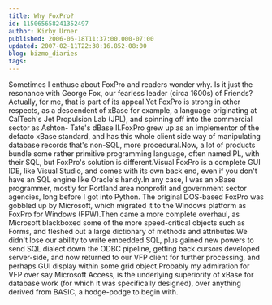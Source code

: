 ```yaml
---
title: Why FoxPro?
id: 115065658241352497
author: Kirby Urner
published: 2006-06-18T11:37:00.000-07:00
updated: 2007-02-11T22:38:16.852-08:00
blog: bizmo_diaries
tags: 
---
```


Sometimes I enthuse about FoxPro and readers wonder why. Is it just the resonance with George Fox, our fearless leader (circa 1600s) of Friends?Actually, for me, that is part of its appeal.Yet FoxPro is strong in other respects, as a descendent of xBase for example, a language originating at CalTech's Jet Propulsion Lab (JPL), and spinning off into the commercial sector as Ashton- Tate's dBase II.FoxPro grew up as an implementor of the defacto xBase standard, and has this whole client side way of manipulating database records that's non-SQL, more procedural.Now, a lot of products bundle some rather primitive programming language, often named PL, with their SQL, but FoxPro's solution is different.Visual FoxPro is a complete GUI IDE, like Visual Studio, and comes with its own back end, even if you don't have an SQL engine like Oracle's handy.In any case, I was an xBase programmer, mostly for Portland area nonprofit and government sector agencies, long before I got into Python. The original DOS-based FoxPro was gobbled up by Microsoft, which migrated it to the Windows platform as FoxPro for Windows (FPW).Then came a more complete overhaul, as Microsoft blackboxed some of the more speed-critical objects such as Forms, and fleshed out a large dictionary of methods and attributes.We didn't lose our ability to write embedded SQL, plus gained new powers to send SQL dialect down the ODBC pipeline, getting back cursors developed server-side, and now returned to our VFP client for further processing, and perhaps GUI display within some grid object.Probably my admiration for VFP over say Microsoft Access, is the underlying superiority of xBase for database work (for which it was specifically designed), over anything derived from BASIC, a hodge-podge to begin with.